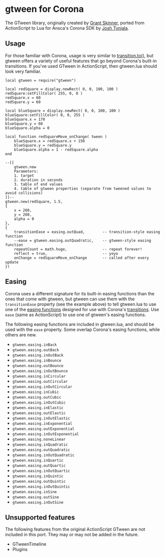 # gtween for Corona

The GTween library, originally created by [Grant Skinner](http://twitter.com/gskinner), ported from ActionScript to Lua for Ansca's Corona SDK by [Josh Tynjala](http://twitter.com/joshtynjala).

## Usage

For those familiar with Corona, usage is very similar to [transition.to()](http://developer.anscamobile.com/reference/index/transitionto), but gtween offers a variety of useful features that go beyond Corona's built-in transitions. If you've used GTween in ActionScript, then gtween.lua should look very familiar.

	local gtween = require("gtween")
	
	local redSquare = display.newRect( 0, 0, 100, 100 )
	redSquare:setFillColor( 255, 0, 0 )
	redSquare.x = 60
	redSquare.y = 60
	
	local blueSquare = display.newRect( 0, 0, 100, 100 )
	blueSquare:setFillColor( 0, 0, 255 )
	blueSquare.x = 170
	blueSquare.y = 60
	blueSquare.alpha = 0
	
	local function redSquareMove_onChange( tween )
		blueSquare.x = redSquare.x + 150
		blueSquare.y = redSquare.y
		blueSquare.alpha = 1 - redSquare.alpha
	end
	
	--[[
		gtween.new
		Parameters:
		1. target
		2. duration in seconds
		3. table of end values
		4. table of gtween properties (separate from tweened values to avoid collisions)
	]]--	
	gtween.new(redSquare, 1.5,
	{
		x = 260,
		y = 260,
		alpha = 0
	},
	{
		transitionEase = easing.outQuad,        -- transition-style easing function
		--ease = gtween.easing.outQuadratic,    -- gtween-style easing function
		repeatCount = math.huge,                -- repeat forever!
		reflect = true,                         -- yoyo
		onChange = redSquareMove_onChange       -- called after every update
	})

## Easing

Corona uses a different signature for its built-in easing functions than the ones that come with gtween, but gtween can use them with the `transitionEase` property (see the example above) to tell gtween.lua to use one of the [easing functions](http://developer.anscamobile.com/content/easing) designed for use with Corona's [transitions](http://developer.anscamobile.com/content/transitions). Use `ease` (same as ActionScript) to use one of gtween's easing functions.

The following easing functions are included in gtween.lua, and should be used with the `ease` property. Some overlap Corona's easing functions, while others are new.

 * `gtween.easing.inBack`
 * `gtween.easing.outBack`
 * `gtween.easing.inOutBack`
 * `gtween.easing.inBounce`
 * `gtween.easing.outBounce`
 * `gtween.easing.inOutBounce`
 * `gtween.easing.inCircular`
 * `gtween.easing.outCircular`
 * `gtween.easing.inOutCircular`
 * `gtween.easing.inCubic`
 * `gtween.easing.outCubic`
 * `gtween.easing.inOutCubic`
 * `gtween.easing.inElastic`
 * `gtween.easing.outElastic`
 * `gtween.easing.inOutElastic`
 * `gtween.easing.inExponential`
 * `gtween.easing.outExponential`
 * `gtween.easing.inOutExponential`
 * `gtween.easing.noneLinear`
 * `gtween.easing.inQuadratic`
 * `gtween.easing.outQuadratic`
 * `gtween.easing.inOutQuadratic`
 * `gtween.easing.inQuartic`
 * `gtween.easing.outQuartic`
 * `gtween.easing.inOutQuartic`
 * `gtween.easing.inQuintic`
 * `gtween.easing.outQuintic`
 * `gtween.easing.inOutQuintic`
 * `gtween.easing.inSine`
 * `gtween.easing.outSine`
 * `gtween.easing.inOutSine`

## Unsupported features

The following features from the original ActionScript GTween are not included in this port. They may or may not be added in the future.

 * GTweenTimeline
 * Plugins